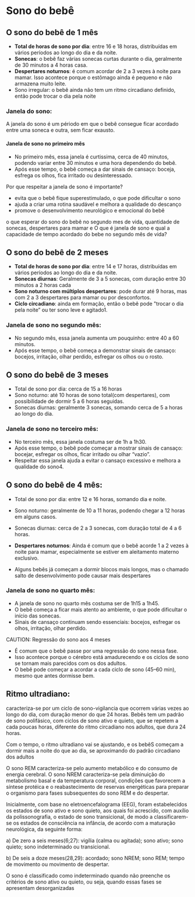 # Sono do bebê

## O sono do bebê de 1 mês

- **Total de horas de sono por dia**: entre 16 e 18 horas, distribuídas em vários períodos ao longo do dia e da noite.
- **Sonecas**: o bebê faz várias sonecas curtas durante o dia, geralmente de 30 minutos a 4 horas casa.
- **Despertares noturnos**: é comum acordar de 2 a 3 vezes à noite para mamar. Isso acontece porque o estômago ainda é pequeno e não armazena muito leite.
- Sono irregular: o bebê ainda não tem um ritmo circadiano definido, então pode trocar o dia pela noite

### Janela do sono:

A janela do sono é um périodo em que o bebê consegue ficar acordado entre uma soneca e outra, sem ficar exausto.

#### Janela de sono no primeiro mês

- No primeiro mês, essa janela é curtissima, cerca de 40 minutos, podendo variar entre 30 minutos e uma hora dependendo do bebê.
- Após esse tempo, o bebê começa a dar sinais de cansaço: boceja, esfrega os olhos, fica irritado ou desinteressado.

Por que respeitar a janela de sono é importante?

- evita que o bebê fique superestimulado, o que pode dificultar o sono
- ajuda a criar uma rotina saudável e melhora a qualidade do descanço
- promove o desenvolvimento neurológico e emocional do bebê

o que esperar do sono do bebê no segundo mes de vida, quantidade de sonecas, despertares para mamar e O que é janela de sono e qual a capacidade de tempo acordado do bebe no segundo mês de vida?

## O sono do bebê de 2 meses

- **Total de horas de sono por dia**: entre 14 e 17 horas, distribuídas em vários períodos ao longo do dia e da noite.
- **Sonecas diurnas**: Geralmente de 3 a 5 sonecas, com duração entre 30 minutos a 2 horas cada
- **Sono noturno com múltiplos despertares**: pode durar até 9 horas, mas com 2 a 3 despertares para mamar ou por desconfortos.
- **Ciclo circadiano**: ainda em formação, então o bebê pode "trocar o dia pela noite” ou ter sono leve e agitado1.

### Janela de sono no segundo mês:

- No segundo mês, essa janela aumenta um pouquinho: entre 40 a 60 minutos.
- Após esse tempo, o bebê começa a demonstrar sinais de cansaço: bocejos, irritação, olhar perdido, esfregar os olhos ou o rosto.

## O sono do bebê de 3 meses

- Total de sono por dia: cerca de 15 a 16 horas
- Sono noturno: até 10 horas de sono total(com despertares), com possibilidade de dormir 5 a 6 horas seguidas.
- Sonecas diurnas: geralmente 3 sonecas, somando cerca de 5 a horas ao longo do dia.

### Janela de sono no terceiro mês:

- No terceiro mês, essa janela costuma ser de 1h a 1h30.
- Após esse tempo, o bebê pode começar a mostrar sinais de cansaço: bocejar, esfregar os olhos, ficar irritado ou olhar “vazio”.
- Respeitar essa janela ajuda a evitar o cansaço excessivo e melhora a qualidade do sono4.

## O sono do bebê de 4 mês:

- Total de sono por dia: entre 12 e 16 horas, somando dia e noite.
- Sono noturno: geralmente de 10 a 11 horas, podendo chegar a 12 horas em alguns casos.
- Sonecas diurnas: cerca de 2 a 3 sonecas, com duração total de 4 a 6 horas.

- **Despertares noturnos**: Ainda é comum que o bebê acorde 1 a 2 vezes à noite para mamar, especialmente se estiver em aleitamento materno exclusivo.
- Alguns bebês já começam a dormir blocos mais longos, mas o chamado salto de desenvolvimento pode causar mais despertares

### Janela de sono no quarto mês:

- A janela de sono no quarto mês costuma ser de 1h15 a 1h45.
- O bebê começa a ficar mais atento ao ambiente, o que pode dificultar o início das sonecas.
- Sinais de cansaço continuam sendo essenciais: bocejos, esfregar os olhos, irritação, olhar perdido.

CAUTION: Regressão do sono aos 4 meses

- É comum que o bebê passe por uma regressão do sono nessa fase.
- Isso acontece porque o cérebro está amadurecendo e os ciclos de sono se tornam mais parecidos com os dos adultos.
- O bebê pode começar a acordar a cada ciclo de sono (45–60 min), mesmo que antes dormisse bem.

## Ritmo ultradiano:

caracteriza-se por um ciclo de sono-vigilancia que ocorrem várias vezes ao longo do dia, com duração menor do que 24 horas. Bebês tem um padrão de sono polifásico, com ciclos de sono ativo e quieto, que se repetem a cada poucas horas, diferente do ritmo circadiano nos adultos, que dura 24 horas.

Com o tempo, o ritmo ultradiano vai se ajustando, e os bebêS começam a dormir mais a noite do que ao dia, se aproximando do padrão circadiano dos adultos

O sono REM caracteriza-se pelo aumento metabólico e do consumo de energia cerebral.
O sono NREM caracteriza-se pela diminuição do metabolismo basal e da temperatura corporal, condições que favorecem a síntese protéica e o reabastecimento de reservas energéticas para preparar o organismo para fases subsequentes do sono REM e do despertar.

Inicialmente, com base no eletroencefalograma (EEG), foram estabelecidos os estados de sono ativo e sono quieto, aos quais foi acrescido, com auxílio da polissonografia, o estado de sono transicional, de modo a classificarem-se os estados de consciência na infância, de acordo com a maturação neurológica, da seguinte forma:

a) De zero a seis meses(6;27): vigília (calma ou agitada); sono ativo; sono quieto; sono indeterminado ou transicional.

b) De seis a doze meses(28,29): acordado; sono NREM; sono REM; tempo de movimento ou movimento de despertar.

O sono é classificado como indeterminado quando não preenche os critérios de sono ativo ou quieto, ou seja, quando essas fases se apresentam desorganizadas

